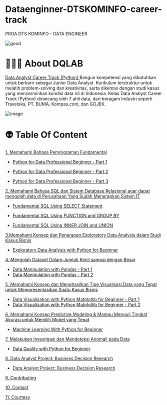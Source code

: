 # Dataenginner-DTSKOMINFO-career-track
PROA DTS KOMINFO - DATA ENGINEER

![good](https://user-images.githubusercontent.com/38604611/158108791-d069fabc-c336-4388-8d01-a0ea0bbd0200.png)

# 👨🏻‍💻 About DQLAB
[Data Analyst Career Track (Python) ](https://academy.dqlab.id/main/track/67 )
Bangun kompetensi yang dibutuhkan untuk berkarir sebagai Junior Data Analyst. Kurikulum terstruktur untuk melatih problem-solving dan kreativitas, serta dikemas dengan studi kasus yang mencerminkan kondisi data riil di Indonesia. Kelas Data Analyst Career Track (Python) dirancang oleh 7 ahli data, dari beragam Industri
seperti Traveloka, PT. BUMA, Kompas.com, dan GOJEK.

![image](https://user-images.githubusercontent.com/38604611/158110295-05b628df-2e0f-4765-99fc-3f4a83041c37.png)

# 👽 Table Of Content
  [1. Memahami Bahasa Pemrograman Fundamental](https://github.com/mqathafi/dataenginner-DTSKOMINFO-career-track)
          
        
  - [Python for Data Professional Beginner - Part 1](https://github.com/mqathafi/dataenginner-DTSKOMINFO-career-track)
  
  - [Python for Data Professional Beginner - Part 2](https://github.com/mqathafi/dataenginner-DTSKOMINFO-career-track)
  
  
  - [Python for Data Professional Beginner - Part 3](https://github.com/mqathafi/dataenginner-DTSKOMINFO-career-track)
  
  
  
  
  
 [2. Memahami Bahasa SQL dan Sistem Database Relasional agar dapat mengolah data di Perusahaan Yang Sudah Menerapkan Sistem IT](https://academy.dqlab.id/main/track/67 )
  
  
  
   -  [Fundamental SQL Using SELECT Statement](https://github.com/mqathafi/dataenginner-DTSKOMINFO-career-track/edit/main/README.md)
   
   
   
  - [Fundamental SQL Using FUNCTION and GROUP BY](https://github.com/mqathafi/dataenginner-DTSKOMINFO-career-track/edit/main/README.md)



  - [Fundamental SQL Using INNER JOIN and UNION](https://github.com/mqathafi/dataenginner-DTSKOMINFO-career-track/edit/main/README.md)


 [3.Memahami Konsep dan Penerapan Exploratory Data Analysis dalam Studi Kasus Bisnis](https://github.com/mqathafi/dataenginner-DTSKOMINFO-career-track/edit/main/README.md)
 
  - [Exploratory Data Analysis with Python for Beginner](https://github.com/mqathafi/dataenginner-DTSKOMINFO-career-track/edit/main/README.md)


 [4. Mengolah Dataset Dalam Jumlah Kecil sampai dengan Besar](https://github.com/mqathafi/dataenginner-DTSKOMINFO-career-track/edit/main/README.md)
 
  - [Data Manipulation with Pandas - Part 1](https://github.com/mqathafi/dataenginner-DTSKOMINFO-career-track/edit/main/README.md)
  - [Data Manipulation with Pandas - Part 2](https://github.com/mqathafi/dataenginner-DTSKOMINFO-career-track/edit/main/README.md)
  
  [5. Memahami Konsep dan Menghasilkan Tipe Visualisasi Data yang Tepat untuk Mempresentasikan Suatu Kasus Bisnis](https://github.com/mqathafi/dataenginner-DTSKOMINFO-career-track/edit/main/README.md)
  
  - [Data Visualization with Python Matplotlib for Beginner - Part 1](https://github.com/mqathafi/dataenginner-DTSKOMINFO-career-track/edit/main/README.md)
  - [Data Visualization with Python Matplotlib for Beginner - Part 2](https://github.com/mqathafi/dataenginner-DTSKOMINFO-career-track/edit/main/README.md)
  
  [6. Memahami Konsep Predictive Modeling & Mampu Menguji Tingkat Akurasi untuk Memilih Model yang Tepat](https://github.com/mqathafi/dataenginner-DTSKOMINFO-career-track/edit/main/README.md)
  - [Machine Learning With Python for Beginner](https://github.com/mqathafi/dataenginner-DTSKOMINFO-career-track/edit/main/README.md)
  
  [7. Melakukan Investigasi dan Mendeteksi Anomali pada Data](https://github.com/mqathafi/dataenginner-DTSKOMINFO-career-track/edit/main/README.md)
  - [Data Quality with Python for Beginner](https://github.com/mqathafi/dataenginner-DTSKOMINFO-career-track/edit/main/README.md)
  
  [8. Data Analyst Project: Business Decision Research](https://github.com/mqathafi/dataenginner-DTSKOMINFO-career-track/edit/main/README.md)
  - [Data Analyst Project: Business Decision Research](https://github.com/mqathafi/dataenginner-DTSKOMINFO-career-track/edit/main/README.md)
  
  [9. Contributing](https://github.com/mqathafi/dataenginner-DTSKOMINFO-career-track/edit/main/README.md)
  
  [10. Contact](https://github.com/mqathafi/dataenginner-DTSKOMINFO-career-track/edit/main/README.md)
  
  [11. Courtesy](https://github.com/mqathafi/dataenginner-DTSKOMINFO-career-track/edit/main/README.md)
  
  
  

